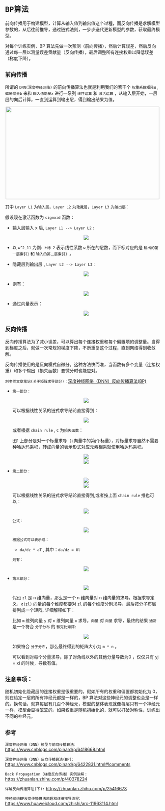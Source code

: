 # `BP算法`

前向传播用于构建模型，计算从输入值到输出值这个过程，而反向传播是求解模型参数的，从后往前推导，通过链式法则，一步步迭代更新模型的参数，获取最终模型。

对每个训练实例，BP 算法先做一次预测（前向传播），然后计算误差，然后反向通过每一层以测量误差贡献量（反向传播），最后调整所有连接权重以降低误差（梯度下降）。



## `前向传播`

所谓的 `DNN(深度神经网络)` 的前向传播算法也就是利用我们的若干个 `权重系数矩阵W` ,`偏倚向量b` 来和 `输入值向量x` 进行一系列 `线性运算` 和 `激活运算` ，从输入层开始，一层层的向后计算，一直到运算到输出层，得到输出结果为值。

<div align=center><img width="500" height="300" src="./static/前向传播/前向传播.jpg"/></div>

其中 `Layer L1` 为`输入层`，`Layer L2` 为`隐藏层`，`Layer L3` 为`输出层`：

假设现在激活函数为 `sigmoid` 函数：


* 输入层输入 x 后, `Layer L1 --> Layer L2` :

    <div align=center><img src="./static/前向传播/1.jpg"/></div>

* 以 `w^2_11` 为例: `上标 2` 表示线性系数 `w` 所在的层数，而下标对应的是 `输出的第一层索引1` 和 `输入的第二层索引1 `。

* 隐藏层到输出层 , `Layer L2 --> Layer L3` :

    <div align=center><img src="./static/前向传播/2.jpg"/></div>

* 则有：

    <div align=center><img src="./static/前向传播/3.jpg"/></div>

* 通过向量表示：

    <div align=center><img src="./static/前向传播/4.jpg"/></div>






## `反向传播`



反向传播算法为了减小误差，可以算出每个连接权重和每个偏置项的调整量。当得到梯度之后，就做一次常规的梯度下降，不断重复这个过程，直到网络得到收敛解。

反向传播使用的是反向模式自微分。这种方法快而准，当函数有多个变量（连接权重）和多个输出（损失函数）要微分时也能应对。


    

`刘老师文章笔记(关于矩阵求导部分)：`[深度神经网络（DNN）反向传播算法(BP)](https://www.cnblogs.com/pinard/p/6422831.html) 

* `第一部分：`

    <div align=center><img  src="./static/哈达玛乘积.jpg"/></div>

    可以根据线性关系的链式求导结论直接得到：

    <div align=center><img  src="./static/线性链式求导.jpg"/></div>


    或者根据 `chain rule` , `C` 为`损失函数`：

    图1 上部分是对一个标量求导（z向量中的第j个标量），对标量求导自然不需要种哈达玛乘积，转成向量的表示形式对应元素相乘就使用哈达玛乘积。

    <div align=center><img  src="./static/6.jpg"/></div>

    <div align=center><img  src="./static/7.jpg"/></div>


* `第二部分：`

    <div align=center><img  src="./static/2.jpg"/></div>

    <div align=center><img  src="./static/1.jpg"/></div>

    可以根据线性关系的链式求导结论直接得到,或者按上面 `chain rule` 推也可以：

    <div align=center><img  src="./static/线性关系的链式求导结论.jpg"/></div>

    `公式：`

    <div align=center><img  src="./static/2.jpg"/></div>

    `根据公式可以表示成：`

    *    `da/dz * aT`  , 其中：`da/dz = δl `

    
    `则有：`

    <div align=center><img  src="./static/3.jpg"/></div>


* `第三部分：`


    <div align=center><img  src="./static/4.jpg"/></div>

    假设 `zl` 是 n 维向量，那么是一个 n 维向量对 n 维向量的求导。根据求导定义，`σ(zl)` 向量的每个维度都要对 `zl` 的每个维度分别求导，最后按分子布局排列成一个矩阵, 详细解释如下：

    比如 `m` 维列向量 `y` 对 `n` 维列向量 `x` 求导，`向量` 对 `向量` 求导，最终的结果 `通常` 是一个符合 `分子分布` 的 `雅克比矩阵`:

    <div align=center><img  src="./static/5.jpg"/></div>

    如果符合 `分子分布`，那么最终得到的矩阵大小为 `m * n` 。

    可以看到对每个分量求导，除了对角线以外的其他分量导数为0 ，仅仅只有 yj = xi 的时候，导数有值。



## `注意事项：`

随机初始化隐藏层的连接权重是很重要的。假如所有的权重和偏置都初始化为 0，则在给定一层的所有神经元都是一样的，BP 算法对这些神经元的调整也会是一样的。换句话，就算每层有几百个神经元，模型的整体表现就像每层只有一个神经元一样，模型会显得笨笨的。如果权重是随机初始化的，就可以打破对称性，训练出不同的神经元。




## `参考`

`深度神经网络（DNN）模型与前向传播算法:` https://www.cnblogs.com/pinard/p/6418668.html


`深度神经网络（DNN）反向传播算法(BP):` https://www.cnblogs.com/pinard/p/6422831.html#!comments



`Back Propagation（梯度反向传播）实例讲解：`https://zhuanlan.zhihu.com/p/40378224



`详解反向传播算法(下):` https://zhuanlan.zhihu.com/p/25416673


`神经网络BP反向传播算法原理和详细推导流程`: https://www.huaweicloud.com/zhishi/arc-11963114.html
